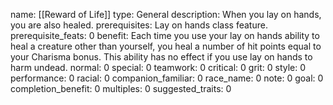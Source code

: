 name: [[Reward of Life]]
type: General
description: When you lay on hands, you are also healed.
prerequisites: Lay on hands class feature.
prerequisite_feats: 0
benefit: Each time you use your lay on hands ability to heal a creature other than yourself, you heal a number of hit points equal to your Charisma bonus. This ability has no effect if you use lay on hands to harm undead.
normal: 0
special: 0
teamwork: 0
critical: 0
grit: 0
style: 0
performance: 0
racial: 0
companion_familiar: 0
race_name: 0
note: 0
goal: 0
completion_benefit: 0
multiples: 0
suggested_traits: 0
